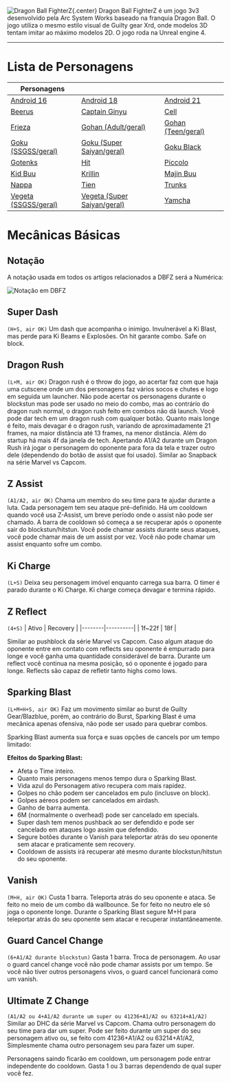 <!-- TITLE: Dragon Ball Fighter Z -->
<!-- SUBTITLE:-->
![Dragon Ball FighterZ](http://cdn.akamai.steamstatic.com/steam/apps/678950/header.jpg?t=1517353014){.center}
Dragon Ball FighterZ é um jogo 3v3 desenvolvido pela Arc System Works baseado na franquia Dragon Ball. O jogo utiliza o mesmo estilo visual de Guilty gear Xrd, onde modelos 3D tentam imitar ao máximo modelos 2D. O jogo roda na Unreal engine 4.

---
# Lista de Personagens
| Personagens |  |  |
|---------------------------------------------------------------------------|-----------------------------------------------------------------------------------------|-----------------------------------------------------------------------|
| [Android 16](/jogos/dragon-ball-fighter-z/personagens/Android-16/geral) | [Android 18](/jogos/dragon-ball-fighter-z/personagens/Android-18/geral) | [Android 21](/jogos/dragon-ball-fighter-z/personagens/Android-21/geral) |
| [Beerus](/jogos/dragon-ball-fighter-z/personagens/Beerus/geral) | [Captain Ginyu](/jogos/dragon-ball-fighter-z/personagens/Captain-Ginyu/geral) | [Cell](/jogos/dragon-ball-fighter-z/personagens/Cell/geral) |
| [Frieza](/jogos/dragon-ball-fighter-z/personagens/Frieza/geral) | [Gohan (Adult/geral)](/jogos/dragon-ball-fighter-z/personagens/Gohan-Adult/geral) | [Gohan (Teen/geral)](/jogos/dragon-ball-fighter-z/personagens/Gohan-Teen/geral) |
| [Goku (SSGSS/geral)](/jogos/dragon-ball-fighter-z/personagens/Goku-Blue/geral) | [Goku (Super Saiyan/geral)](/jogos/dragon-ball-fighter-z/personagens/Goku-SSJ/geral) | [Goku Black](/jogos/dragon-ball-fighter-z/personagens/Goku-Black/geral) |
| [Gotenks](/jogos/dragon-ball-fighter-z/personagens/Gotenks/geral) | [Hit](/jogos/dragon-ball-fighter-z/personagens/Hit/geral) | [Piccolo](/jogos/dragon-ball-fighter-z/personagens/Piccolo/geral) |
| [Kid Buu](/jogos/dragon-ball-fighter-z/personagens/Kid-Buu/geral) | [Krillin](/jogos/dragon-ball-fighter-z/personagens/Krillin/geral) | [Majin Buu](/jogos/dragon-ball-fighter-z/personagens/Majin-Buu/geral) |
| [Nappa](/jogos/dragon-ball-fighter-z/personagens/Nappa/geral) | [Tien](/jogos/dragon-ball-fighter-z/personagens/Tien/geral) | [Trunks](/jogos/dragon-ball-fighter-z/personagens/Trunks/geral) |
| [Vegeta (SSGSS/geral)](/jogos/dragon-ball-fighter-z/personagens/Vegeta-Blue/geral) | [Vegeta (Super Saiyan/geral)](/jogos/dragon-ball-fighter-z/personagens/Vegeta-SSJ/geral) | [Yamcha](/jogos/dragon-ball-fighter-z/personagens/Yamcha/geral) |
# Mecânicas Básicas

## Notação
A notação usada em todos os artigos relacionados a DBFZ será a Numérica:

![Notação em DBFZ](https://cdn.discordapp.com/attachments/377253177059442688/410130219316281366/dbfz_notation-01.png)

## Super Dash
`(H+S, air OK)`
Um dash que acompanha o inimigo. Invulnerável a Ki Blast, mas perde para Ki Beams e Explosões. On hit garante combo. Safe on block.

## Dragon Rush
`(L+M, air OK)`
Dragon rush é o throw do jogo, ao acertar faz com que haja uma cutscene onde um dos personagens faz vários socos e chutes e logo em seguida um launcher.
Não pode acertar os personagens durante o blockstun mas pode ser usado no meio do combo, mas ao contrário do dragon rush normal, o dragon rush feito em combos não dá launch.
Você pode dar tech em um dragon rush com qualquer botão.
Quanto mais longe é feito, mais devagar é o dragon rush, variando de aproximadamente 21 frames, na maior distância até 13 frames, na menor distância. Além do startup há mais 4f da janela de tech.
Apertando A1/A2 durante um Dragon Rush irá jogar o personagem do oponente para fora da tela e trazer outro dele (dependendo do botão de assist que foi usado). Similar ao Snapback na série Marvel vs Capcom.

## Z Assist
`(A1/A2, air OK)`
Chama um membro do seu time para te ajudar durante a luta. Cada personagem tem seu ataque pré-definido.
Há um cooldown quando você usa Z-Assist, um breve período onde o assist não pode ser chamado. A barra de cooldown só começa a se recuperar após o oponente sair do blockstun/hitstun.
Você pode chamar assists durante seus ataques, você pode chamar mais de um assist por vez.
Você não pode chamar um assist enquanto sofre um combo.

## Ki Charge
`(L+S)`
Deixa seu personagem imóvel enquanto carrega sua barra. O timer é parado durante o Ki Charge. Ki charge começa devagar e termina rápido.

## Z Reflect
`(4+S)`
| Ativo  | Recovery |
|--------|----------|
| 1f~22f | 18f      |

Similar ao pushblock da série Marvel vs Capcom. Caso algum ataque do oponente entre em contato com reflects seu oponente é empurrado para longe e você ganha uma quantidade considerável de barra. Durante um reflect você continua na mesma posição, só o oponente é jogado para longe. Reflects são capaz de refletir tanto highs como lows.

## Sparking Blast
`(L+M+H+S, air OK)`
Faz um movimento similar ao burst de Guilty Gear/Blazblue, porém, ao contrário do Burst, Sparking Blast é uma mecânica apenas ofensiva, não pode ser usado para quebrar combos.

Sparking Blast aumenta sua força e suas opções de cancels por um tempo limitado:

**Efeitos do Sparking Blast:**
- Afeta o Time inteiro.
- Quanto mais personagens menos tempo dura o Sparking Blast.
- Vida azul do Personagem ativo recupera com mais rapidez.
- Golpes no chão podem ser cancelados em pulo (inclusve on block).
- Golpes aéreos podem ser cancelados em airdash.
- Ganho de barra aumenta.
- 6M (normalmente o overhead) pode ser cancelado em specials.
- Super dash tem menos pushback ao ser defendido e pode ser cancelado em ataques logo assim que defendido.
- Segure botões durante o Vanish para teleportar atrás do seu oponente sem atacar e praticamente sem recovery.
- Cooldown de assists irá recuperar até mesmo durante blockstun/hitstun do seu oponente.

## Vanish
`(M+H, air OK)`
Custa 1 barra. Teleporta atrás do seu oponente e ataca. Se feito no meio de um combo dá wallbounce. Se for feito no neutro ele só joga o oponente longe. Durante o Sparking Blast segure M+H para teleportar atrás do seu oponente sem atacar e recuperar instantâneamente.

## Guard Cancel Change
`(6+A1/A2 durante blockstun)`
Gasta 1 barra. Troca de personagem. Ao usar o guard cancel change você não pode chamar assists por um tempo. Se você não tiver outros personagens vivos, o guard cancel funcionará como um vanish.

## Ultimate Z Change
`(A1/A2 ou 4+A1/A2 durante um super ou 41236+A1/A2 ou 63214+A1/A2)`
Similar ao DHC da série Marvel vs Capcom. Chama outro personagem do seu time para dar um super. Pode ser feito durante um super do seu personagem ativo ou, se feito com 41236+A1/A2 ou 63214+A1/A2, Simplesmente chama outro personagem seu para fazer um super.

Personagens saindo ficarão em cooldown, um personagem pode entrar independente do cooldown. Gasta 1 ou 3 barras dependendo de qual super você fez.